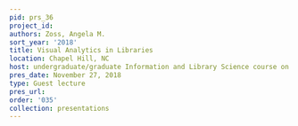```yaml
---
pid: prs_36
project_id: 
authors: Zoss, Angela M.
sort_year: '2018'
title: Visual Analytics in Libraries
location: Chapel Hill, NC
host: undergraduate/graduate Information and Library Science course on Visual Analytics
pres_date: November 27, 2018
type: Guest lecture
pres_url: 
order: '035'
collection: presentations
---
```

